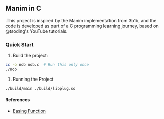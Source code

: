 ## Manim in C

.This project is inspired by the Manim implementation from 3b1b, and the code is developed as part of a C programming learning journey, based on @tsoding's YouTube tutorials.

### Quick Start
1. Build the project:
```bash
cc -o nob nob.c  # Run this only once
./nob
```

1. Running the Project
```bash
./build/main ./build/libplug.so
```

#### References
- [Easing Function](https://easings.net/)